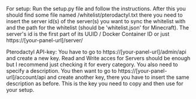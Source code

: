 For setup:
    Run the setup.py file and follow the instructions.
    After this you should find some file named /whitelist/pterodactyl.txt there you need to insert the server id(s) of the server(s) you want to sync the whitelist with and the path for the whitelist (should be 'whitelist.json' for Minecraft). The server's id is the first part of its UUID / Docker Container ID or just https://[your-panel-url]/server/<this part>

Pterodactyl API-key:
    You have to go to https://[your-panel-url]/admin/api and create a new key. Read and Write acces for Servers should be enough but I recommend just checking it for every category. You also need to specify a description. You then want to go to https://[your-panel-url]/account/api and create another key, there you have to insert the same description as before. This is the key you need to copy and then use for your setup.